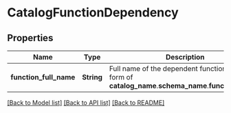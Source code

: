 # CatalogFunctionDependency

## Properties

Name | Type | Description | Notes
------------ | ------------- | ------------- | -------------
**function_full_name** | **String** | Full name of the dependent function, in the form of __catalog_name__.__schema_name__.__function_name__. | 

[[Back to Model list]](../README.md#documentation-for-models) [[Back to API list]](../README.md#documentation-for-api-endpoints) [[Back to README]](../README.md)


